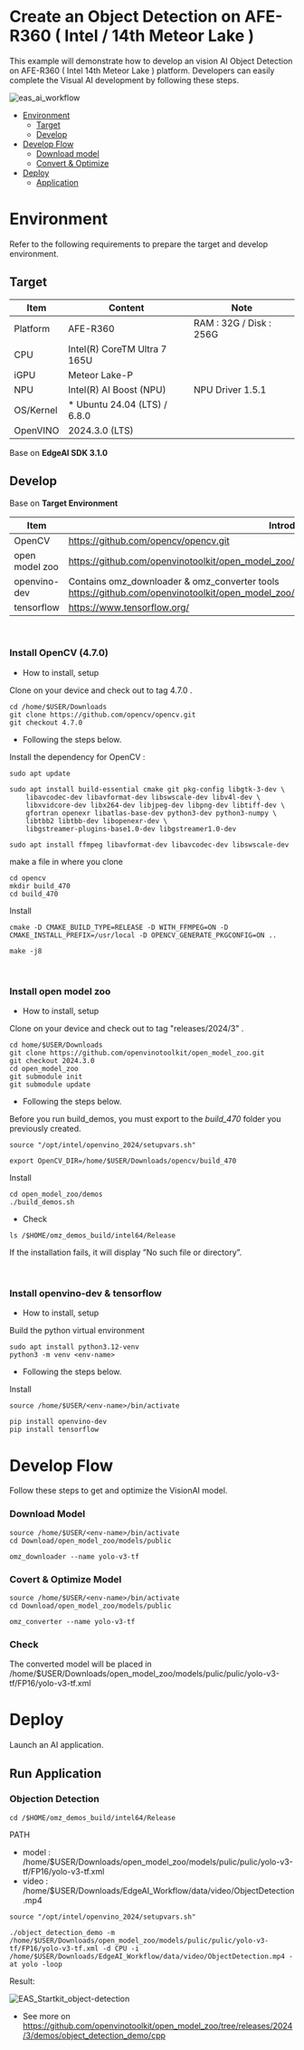 # Create an Object Detection on AFE-R360 ( Intel / 14th Meteor Lake )
This example will demonstrate how to develop an vision AI Object Detection on AFE-R360 ( Intel 14th Meteor Lake ) platform.
Developers can easily complete the Visual AI development by following these steps.

![eas_ai_workflow](assets/eas_startkit_afe-r360.png)

- [Environment](#Environment)
  - [Target](#Target)
  - [Develop](#Develop) 
- [Develop Flow](#DevelopFlow)
  - [Download model](#DownloadModel)
  - [Convert & Optimize](#Covert_Optimize) 
- [Deploy](#Deploy)
  - [Application](#Application)

<a name="Environment"/>

# Environment
Refer to the following requirements to prepare the target and develop environment.

<a name="Target"/>

## Target
| Item | Content | Note |
| -------- | -------- | -------- |
| Platform |   AFE-R360  |   RAM : 32G / Disk : 256G   |
| CPU  |   Intel(R) CoreTM Ultra 7 165U |  |
| iGPU | Meteor Lake-P | |
| NPU | Intel(R) AI Boost (NPU) | NPU Driver 1.5.1 |
| OS/Kernel | * Ubuntu 24.04 (LTS) / 6.8.0 |  |
| OpenVINO | 2024.3.0 (LTS) | |

Base on **EdgeAI SDK 3.1.0**

<a name="Develop"/>

## Develop

Base on **Target Environment**

| Item | Introduction | Version |
| -------- | -------- | -------- |
| OpenCV | https://github.com/opencv/opencv.git    | 4.7.0 |
| open model zoo  | https://github.com/openvinotoolkit/open_model_zoo/tree/releases/2024/3   | 2024.3.0  |
| openvino-dev  | Contains omz_downloader & omz_converter tools<br>https://github.com/openvinotoolkit/open_model_zoo/blob/releases/2024/3/tools/model_tools/README.md  | |
| tensorflow  | https://www.tensorflow.org/   | |

<br/>

### Install OpenCV (4.7.0)
- How to install, setup

Clone on your device and check out to tag 4.7.0 .

```
cd /home/$USER/Downloads
git clone https://github.com/opencv/opencv.git
git checkout 4.7.0
```

- Following the steps below.

Install the dependency for OpenCV :
```
sudo apt update

sudo apt install build-essential cmake git pkg-config libgtk-3-dev \
    libavcodec-dev libavformat-dev libswscale-dev libv4l-dev \
    libxvidcore-dev libx264-dev libjpeg-dev libpng-dev libtiff-dev \
    gfortran openexr libatlas-base-dev python3-dev python3-numpy \
    libtbb2 libtbb-dev libopenexr-dev \
    libgstreamer-plugins-base1.0-dev libgstreamer1.0-dev

sudo apt install ffmpeg libavformat-dev libavcodec-dev libswscale-dev
```
make a file in where you clone
```
cd opencv
mkdir build_470
cd build_470
```
Install
```
cmake -D CMAKE_BUILD_TYPE=RELEASE -D WITH_FFMPEG=ON -D CMAKE_INSTALL_PREFIX=/usr/local -D OPENCV_GENERATE_PKGCONFIG=ON ..

make -j8
```
<br/>

### Install open model zoo
- How to install, setup

Clone on your device and check out to tag "releases/2024/3" .
```
cd home/$USER/Downloads
git clone https://github.com/openvinotoolkit/open_model_zoo.git
git checkout 2024.3.0
cd open_model_zoo
git submodule init
git submodule update
```

- Following the steps below.

Before you run build_demos, you must export to the *build_470* folder you previously created.
```
source "/opt/intel/openvino_2024/setupvars.sh"
```
```
export OpenCV_DIR=/home/$USER/Downloads/opencv/build_470
```
Install
```
cd open_model_zoo/demos
./build_demos.sh
```
- Check
```
ls /$HOME/omz_demos_build/intel64/Release
```
If the installation fails, it will display ”No such file or directory”.

<br/>

### Install openvino-dev & tensorflow
- How to install, setup
  
Build the python virtual environment
```
sudo apt install python3.12-venv
python3 -m venv <env-name>
```

- Following the steps below.
  
Install
```
source /home/$USER/<env-name>/bin/activate

pip install openvino-dev
pip install tensorflow
```

<a name="DevelopFlow"/>

# Develop Flow
Follow these steps to get and optimize the VisionAI model. <br>

<a name="DownloadModel"/>

### Download Model
```
source /home/$USER/<env-name>/bin/activate
cd Download/open_model_zoo/models/public

omz_downloader --name yolo-v3-tf
```

<a name="Covert_Optimize"/>

### Covert & Optimize Model
```
source /home/$USER/<env-name>/bin/activate
cd Download/open_model_zoo/models/public

omz_converter --name yolo-v3-tf
```
### Check
The converted model will be placed in /home/$USER/Downloads/open_model_zoo/models/pulic/pulic/yolo-v3-tf/FP16/yolo-v3-tf.xml


<a name="Deploy"/>

# Deploy
Launch an AI application.

<a name="Application"/>

## Run Application
### Objection Detection

```
cd /$HOME/omz_demos_build/intel64/Release
```

PATH
- model : /home/$USER/Downloads/open_model_zoo/models/pulic/pulic/yolo-v3-tf/FP16/yolo-v3-tf.xml
- video : /home/$USER/Downloads/EdgeAI_Workflow/data/video/ObjectDetection.mp4

```
source "/opt/intel/openvino_2024/setupvars.sh"

./object_detection_demo -m /home/$USER/Downloads/open_model_zoo/models/pulic/pulic/yolo-v3-tf/FP16/yolo-v3-tf.xml -d CPU -i /home/$USER/Downloads/EdgeAI_Workflow/data/video/ObjectDetection.mp4 -at yolo -loop
```

Result:

![EAS_Startkit_object-detection](assets/EAS_Startkit_object-detection.png)

- See more on
https://github.com/openvinotoolkit/open_model_zoo/tree/releases/2024/3/demos/object_detection_demo/cpp
